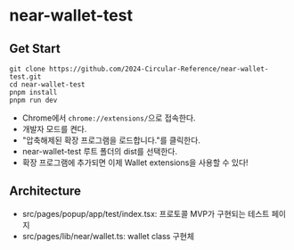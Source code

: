 # near-wallet-test

## Get Start

```
git clone https://github.com/2024-Circular-Reference/near-wallet-test.git
cd near-wallet-test
pnpm install
pnpm run dev
```

- Chrome에서 `chrome://extensions/`으로 접속한다.
- 개발자 모드를 켠다.
- "압축해제된 확장 프로그램을 로드합니다."를 클릭한다.
- near-wallet-test 루트 폴더의 dist를 선택한다.
- 확장 프로그램에 추가되면 이제 Wallet extensions을 사용할 수 있다!

## Architecture

- src/pages/popup/app/test/index.tsx: 프로토콜 MVP가 구현되는 테스트 페이지
- src/pages/lib/near/wallet.ts: wallet class 구현체

